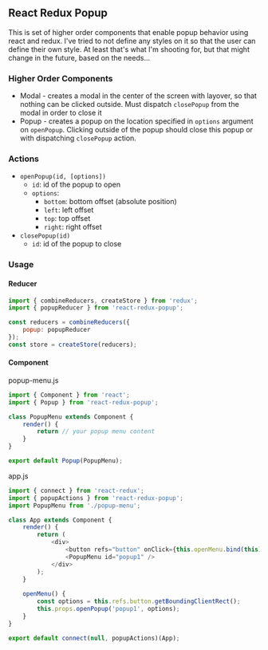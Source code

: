 ## React Redux Popup

This is set of higher order components that enable popup behavior using react and redux.  I've tried to not define any styles on it so that the user can define their own style.  At least that's what I'm shooting for, but that might change in the future, based on the needs...

### Higher Order Components
 - Modal - creates a modal in the center of the screen with layover, so that nothing can be clicked outside.  Must dispatch `closePopup` from the modal in order to close it
 - Popup - creates a popup on the location specified in `options` argument on `openPopup`.  Clicking outside of the popup should close this popup or with dispatching `closePopup` action.

### Actions
 - `openPopup(id, [options])`
    - `id`: id of the popup to open
    - `options`:
      - `bottom`: bottom offset (absolute position)
      - `left`: left offset
      - `top`: top offset
      - `right`: right offset
 - `closePopup(id)`
    - `id`: id of the popup to close

### Usage

#### Reducer
```javascript
import { combineReducers, createStore } from 'redux';
import { popupReducer } from 'react-redux-popup';

const reducers = combineReducers({
    popup: popupReducer
});
const store = createStore(reducers);
```

#### Component

popup-menu.js
```javascript
import { Component } from 'react';
import { Popup } from 'react-redux-popup';

class PopupMenu extends Component {
    render() {
        return // your popup menu content
    }
}

export default Popup(PopupMenu);
```

app.js
```javascript
import { connect } from 'react-redux';
import { popupActions } from 'react-redux-popup';
import PopupMenu from './popup-menu';

class App extends Component {
    render() {
        return (
            <div>
                <button refs="button" onClick={this.openMenu.bind(this)} />
                <PopupMenu id="popup1" />
            </div>
        );
    }
    
    openMenu() {
        const options = this.refs.button.getBoundingClientRect();
        this.props.openPopup('popup1', options);
    }
}

export default connect(null, popupActions)(App);
```
